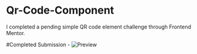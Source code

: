 # Qr-Code-Component
I completed a pending simple QR code element challenge through Frontend Mentor.

#Completed Submission -
![Preview](https://afankhan.com/images/chrome-08-05-22_bXe.png)
